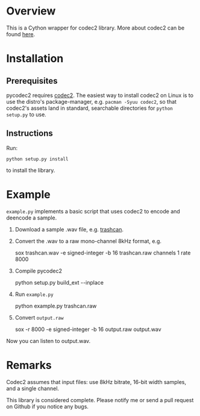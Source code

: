Overview
========
This is a Cython wrapper for codec2 library. More about codec2 can be found
[here](http://www.rowetel.com/blog/?page_id=452).

Installation
============

## Prerequisites

pycodec2 requires [codec2](https://github.com/drowe67/codec2). The easiest way to install codec2 on Linux is to use the distro's package-manager, e.g. `pacman -Syuu codec2`, so that codec2's assets land in standard, searchable directories for `python setup.py` to use.

## Instructions

Run:

    python setup.py install

to install the library.

Example
=======

`example.py` implements a basic script that uses codec2 to encode and deencode a
sample.

1. Download a sample .wav file, e.g.
[trashcan](https://freesound.org/people/InspectorJ/sounds/431158/).

2. Convert the .wav to a raw mono-channel 8kHz format, e.g.

    sox trashcan.wav -e signed-integer -b 16 trashcan.raw channels 1 rate 8000

3. Compile pycodec2

    python setup.py build_ext --inplace

3. Run `example.py`

    python example.py trashcan.raw

4. Convert `output.raw`

    sox -r 8000 -e signed-integer -b 16 output.raw output.wav

Now you can listen to output.wav.

Remarks
=======
Codec2 assumes that input files: use 8kHz bitrate, 16-bit width samples, and a
single channel.

This library is considered complete. Please notify me or send a pull request on
Github if you notice any bugs.
